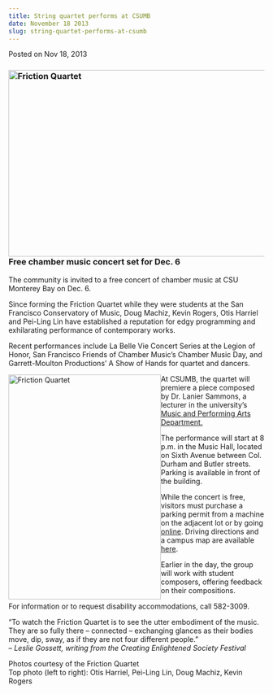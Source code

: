 ```yaml
---
title: String quartet performs at CSUMB
date: November 18 2013
slug: string-quartet-performs-at-csumb
---
```


  



<span class="date">Posted on Nov 18, 2013    </span>
<h3><img alt="Friction Quartet" src="https://news.csumb.edu/sites/default/files/65/attachments/news/images/friction_quartet_wall.jpg" style="float:left; width:550px; height:367px">Free chamber music
concert set for Dec. 6</img></h3>
<p>The community is invited to a free concert of chamber music at
CSU Monterey Bay on Dec. 6.</p>
<p>Since forming the Friction Quartet while they were students at
the San Francisco Conservatory of Music, Doug Machiz, Kevin Rogers,
Otis Harriel and Pei-Ling Lin have established a reputation for
edgy programming and exhilarating performance of contemporary
works.</p>
<p>Recent performances include La Belle Vie Concert Series at the
Legion of Honor, San Francisco Friends of Chamber Music&#x2019;s Chamber
Music Day, and Garrett-Moulton Productions&#x2019; A Show of Hands for
quartet and dancers.</p>
<p><img alt="Friction Quartet" src="https://news.csumb.edu/sites/default/files/65/attachments/news/images/friction_quartet.jpg" style="float:left; width:300px; height:442px">At CSUMB, the
quartet will premiere a piece composed by Dr. Lanier Sammons, a
lecturer in the university&#x2019;s <a href="https://mpa.csumb.edu/" rel="nofollow">Music and Performing Arts Department.</a></img></p>
<p>The performance will start at 8 p.m. in the Music Hall, located
on Sixth Avenue between Col. Durham and Butler streets. Parking is
available in front of the building.</p>
<p>While the concert is free, visitors must purchase a parking
permit from a machine on the adjacent lot or by going <a href="https://store.csumb.edu/products/daily-parking-permit" rel="nofollow">online</a>. Driving directions and a campus map are
available <a href="https://csumb.edu/maps" rel="nofollow">here</a>.</p>
<p>Earlier in the day, the group will work with student composers,
offering feedback on their compositions.</p>
<p>For information or to request disability accommodations, call
582-3009.</p>
<p>&#x201C;To watch the Friction Quartet is to see the utter embodiment of
the music. They are so fully there &#x2013; connected &#x2013; exchanging glances
as their bodies move, dip, sway, as if they are not four different
people.&#x201D;<br>
&#x2013; <em>Leslie Gossett, writing from the Creating Enlightened Society
Festival</em></br></p>
<p>Photos courtesy of the Friction Quartet<br>
Top photo (left to right): Otis Harriel, Pei-Ling Lin, Doug Machiz,
Kevin Rogers</br></p>
<p><br>
&#xA0;</br></p>





```
